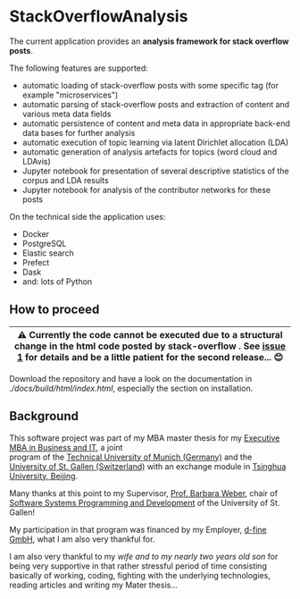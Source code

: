 # StackOverflowAnalysis

The current application provides an **analysis framework for stack overflow posts**.

The following features are supported:

- automatic loading of stack-overflow posts with some specific tag (for example "microservices")
- automatic parsing of stack-overflow posts and extraction of content and various meta data fields
- automatic persistence of content and meta data in appropriate back-end data bases for further analysis
- automatic execution of topic learning via latent Dirichlet allocation (LDA)
- automatic generation of analysis artefacts for topics (word cloud and LDAvis)
- Jupyter notebook for presentation of several descriptive statistics of the corpus
  and LDA results
- Jupyter notebook for analysis of the contributor networks for these posts

On the technical side the application uses:

- Docker
- PostgreSQL
- Elastic search
- Prefect
- Dask
- and: lots of Python

## How to proceed

| :warning: Currently the code cannot be executed due to a structural change in the html code posted by stack-overflow . See [issue 1](https://github.com/HBernigau/StackOverflowAnalysis/issues/1) for details and be a little patient for the second release... 😊 |
| --- |

Download the repository and have a look on the documentation in *./docs/build/html/index.html*, 
especially the section on installation.

## Background

This software project was part of my MBA master thesis for my
[Executive MBA in Business and IT](https://www.lll.tum.de/executive-mba-in-business-it/), a joint  
program of the [Technical University of Munich (Germany)](https://www.tum.de/) and the [University of St. Gallen (Switzerland)](https://www.es.unisg.ch/en/university-st-gallen-hsg)
with an exchange module in [Tsinghua University, Beijing](https://www.tsinghua.edu.cn/en/).

Many thanks at this point to my Supervisor, [Prof. Barbara Weber](https://www.alexandria.unisg.ch/persons/8178),
chair of [Software Systems Programming and Development](https://ics.unisg.ch/chair-se-weber) of 
the University of St. Gallen!

My participation in that program was financed by my Employer, [d-fine GmbH](https://www.d-fine.com/),
what I am also very thankful for.

I am also very thankful to my *wife and to my nearly two years old son* for being very supportive in that rather 
stressful period of time consisting basically of working,
coding, fighting with the underlying technologies, 
reading articles and writing my Mater thesis...
